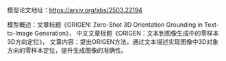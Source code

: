 模型论文地址：https://arxiv.org/abs/2503.22194

模型概述：文章标题《ORIGEN: Zero-Shot 3D Orientation Grounding in Text-to-Image Generation》，
中文文章标题《ORIGEN：文本到图像生成中的零样本3D方向定位》，
文章内容：提出ORIGEN方法，通过文本描述实现图像中3D对象方向的零样本定位，提升生成图像的准确性。
